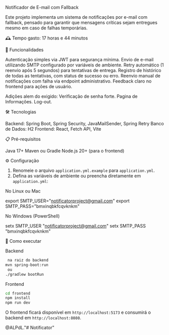  Notificador de E-mail com Fallback

Este projeto implementa um sistema de notificações por e-mail com fallback, pensado para garantir que mensagens críticas sejam entregues mesmo em caso de falhas temporárias.

 🕰️ Tempo gasto:
17 horas e 44 minutos

 🚀 Funcionalidades

Autenticação simples via JWT para segurança mínima.
 Envio de e-mail utilizando SMTP configurado por variáveis de ambiente.
 Retry automático (1 reenvio após 5 segundos) para tentativas de entrega.
 Registro de histórico de todas as tentativas, com status de sucesso ou erro.
 Reenvio manual de notificações com falha via endpoint administrativo.
 Feedback claro no frontend para ações de usuário.

Adições alem do exigido:
Verificação de senha forte.
Pagina de Informações.
Log-out.

 🛠️ Tecnologias

 Backend: Spring Boot, Spring Security, JavaMailSender, Spring Retry
 Banco de Dados: H2
 Frontend: React, Fetch API, Vite

 📋 Pré-requisitos

 Java 17+
 Maven ou Gradle
 Node.js 20+ (para o frontend)

 ⚙️ Configuração

1. Renomeie o arquivo `application.yml.example` para `application.yml`.
2. Defina as variáveis de ambiente ou preencha diretamente em `application.yml`:

 No Linux ou Mac

export SMTP_USER="notificatorproject@gmail.com"
export SMTP_PASS="bmxinqbkfcqvknkm"

 No Windows (PowerShell)

setx SMTP_USER "notificatorproject@gmail.com"
setx SMTP_PASS "bmxinqbkfcqvknkm"

 🚀 Como executar

 Backend

```bash
 na raiz do backend
mvn spring-boot:run
 ou
./gradlew bootRun
```

 Frontend

```bash
cd frontend
npm install
npm run dev
```

O frontend ficará disponível em `http://localhost:5173` e consumirá o backend em `http://localhost:8080`.

@ALPdL."# Notificator" 
